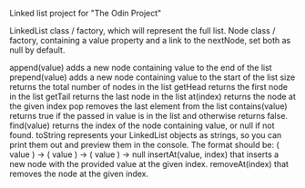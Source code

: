 Linked list project for "The Odin Project"

LinkedList class / factory, which will represent the full list.
Node class / factory, containing a value property and a link to the nextNode, set both as null by default.

append(value) adds a new node containing value to the end of the list
prepend(value) adds a new node containing value to the start of the list
size returns the total number of nodes in the list
getHead returns the first node in the list
getTail returns the last node in the list
at(index) returns the node at the given index
pop removes the last element from the list
contains(value) returns true if the passed in value is in the list and otherwise returns false.
find(value) returns the index of the node containing value, or null if not found.
toString represents your LinkedList objects as strings, so you can print them out and preview them in the console. The format should be: ( value ) -> ( value ) -> ( value ) -> null
insertAt(value, index) that inserts a new node with the provided value at the given index.
removeAt(index) that removes the node at the given index.
